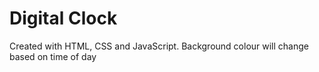 # Digital Clock
 Created with HTML, CSS and JavaScript. Background colour will change based on time of day
